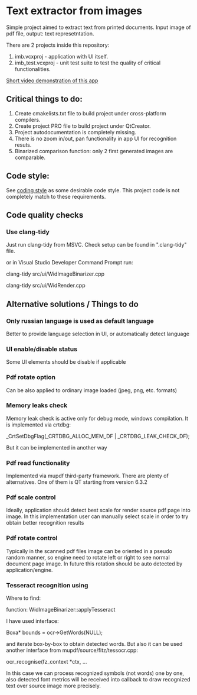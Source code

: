 
# Text extractor from images

Simple project aimed to extract text from printed documents. Input image of pdf file, output: text represetntation.

There are 2 projects inside this repository:
1. imb.vcxproj - application with UI itself.
2. imb_test.vcxproj - unit test suite to test the quality of critical functionalities.

[Short video demonstration of this app](https://youtu.be/fcItcY_PNhM)

## Critical things to do:
1. Create cmakelists.txt file to build project under cross-platform compilers.
2. Create project PRO file to build project under QtCreator.
3. Project autodocumentation is completely missing.
4. There is no zoom in/out, pan functionality in app UI for recognition resuts.
5. Binarized comparison function: only 2 first generated images are comparable.

## Code style:

See [coding style](CODINGSTYLE.md) as some desirable code style. This project code is not completely
match to these requirements.


## Code quality checks

### Use clang-tidy
Just run clang-tidy from MSVC. Check setup can be found in ".clang-tidy" file.

or in Visual Studio Developer Command Prompt run:

clang-tidy src/ui/WidImageBinarizer.cpp

clang-tidy src/ui/WidRender.cpp



## Alternative solutions / Things to do

### Only russian language is used as default language
Better to provide language selection in UI, or automatically detect language

### UI enable/disable status
Some UI elements should be disable if applicable

### Pdf rotate option
Can be also applied to ordinary image loaded (jpeg, png, etc. formats)

### Memory leaks check

Memory leak check is active only for debug mode, windows compilation.
It is implemented via crtdbg:

 _CrtSetDbgFlag(_CRTDBG_ALLOC_MEM_DF | _CRTDBG_LEAK_CHECK_DF);

But it can be implemented in another way

### Pdf read functionality
Implemented via mupdf third-party framework. There are plenty of alternatives. One of them is
QT starting from version 6.3.2

### Pdf scale control
Ideally, application should detect best scale for render source pdf page into image.
In this implementation user can manually select scale in order to try obtain better
recognition results

### Pdf rotate control
Typically in the scanned pdf files image can be oriented in a pseudo random manner,
so engine need to rotate left or right to see normal document page image.
In future this rotation should be auto detected by application/engine.

### Tesseract recognition using
Where to find:

function: WidImageBinarizer::applyTesseract

I have used interface:

Boxa* bounds = ocr->GetWords(NULL);

and iterate box-by-box to obtain detected words.
But also it can be used another interface from mupdf/source/fitz/tessocr.cpp:

ocr_recognise(fz_context *ctx, ...

In this case we can process recognized symbols (not words) one by one,
also detected font metrics will be received into callback to draw
recognized text over source image more precisely.

